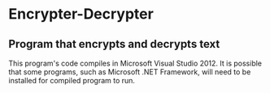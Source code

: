 # Encrypter-Decrypter
Program that encrypts and decrypts text
--------------------------------------------------------------

This program's code compiles in Microsoft Visual Studio 2012.  It is possible that some programs, such as Microsoft .NET Framework, will need to be installed for compiled program to run.
